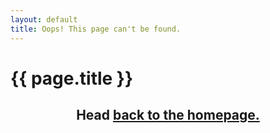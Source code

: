 ```yaml
---
layout: default
title: Oops! This page can't be found.
---
```


<!---Sorry, we can't find that page that you're looking for. You can try take for a look by going [back to the homepage]({{ site.baseurl }}/).--> 


<div class="post-title-wrapper">
<div class="page-title">
<h1>{{ page.title }}</h1> 
</div>
</div>

<div class="container">
<div class="row">
<h2 style="text-align:center;">Head <a href="site.baseurl">back to the homepage.</a>
</div>
</div>




